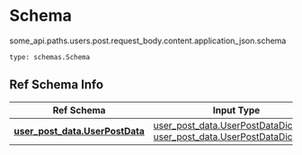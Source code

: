 # Schema
some_api.paths.users.post.request_body.content.application_json.schema
```
type: schemas.Schema
```

## Ref Schema Info
Ref Schema | Input Type | Output Type
---------- | ---------- | -----------
[**user_post_data.UserPostData**](../../../../../../components/schema/user_post_data.md) | [user_post_data.UserPostDataDictInput](../../../../../../components/schema/user_post_data.md#userpostdatadictinput), [user_post_data.UserPostDataDict](../../../../../../components/schema/user_post_data.md#userpostdatadict) | [user_post_data.UserPostDataDict](../../../../../../components/schema/user_post_data.md#userpostdatadict)
